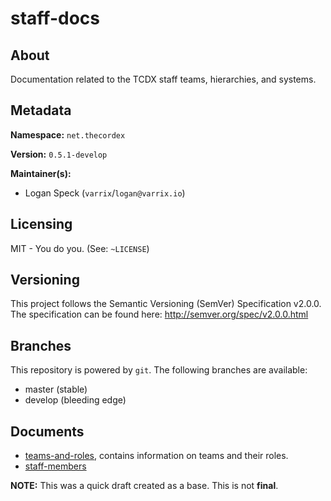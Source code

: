 staff-docs
==========

About
-----
Documentation related to the TCDX staff teams, hierarchies, and systems.

Metadata
--------
**Namespace:** `net.thecordex`

**Version:** `0.5.1-develop`

**Maintainer(s):**
- Logan Speck (`varrix`/`logan@varrix.io`)

Licensing
---
MIT - You do you. (See: `~LICENSE`)

Versioning
---
This project follows the Semantic Versioning (SemVer) Specification v2.0.0. The specification can be found here:
http://semver.org/spec/v2.0.0.html

Branches
--------
This repository is powered by `git`. The following branches are available:
- master (stable)
- develop (bleeding edge)

Documents
---------
- [teams-and-roles](teams-and-roles.md), contains information on teams
and their roles.
- [staff-members](staff-members.md)

**NOTE:** This was a quick draft created as a base. This is not **final**.
